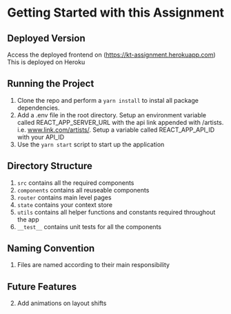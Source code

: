 # Getting Started with this Assignment

## Deployed Version
Access the deployed frontend on (https://kt-assignment.herokuapp.com)
This is deployed on Heroku

## Running the Project

1. Clone the repo and perform a `yarn install` to instal all package dependencies.
2. Add a .env file in the root directory. Setup an environment variable called REACT_APP_SERVER_URL with the api link appended with /artists. i.e. www.link.com/artists/. Setup a variable called REACT_APP_API_ID with your API_ID
3. Use the `yarn start` script to start up the application

## Directory Structure
1. `src` contains all the required components
2. `components` contains all reuseable components
3. `router` contains main level pages
4. `state` contains your context store
5. `utils` contains all helper functions and constants required throughout the app
6. `__test__` contains unit tests for all the components

## Naming Convention

1. Files are named according to their main responsibility

## Future Features
2. Add animations on layout shifts
